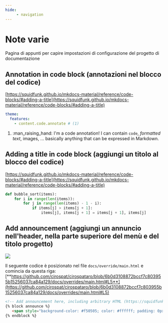 ```yaml
---
hide:
     - navigation
---
```



# Note varie
Pagina di appunti per capire impostazioni di configurazione del progetto di documentazione

## Annotation in code block (annotazioni nel blocco del codice)

[https://squidfunk.github.io/mkdocs-material/reference/code-blocks/#adding-a-title](https://squidfunk.github.io/mkdocs-material/reference/code-blocks/#adding-a-title)

``` yaml
theme:
  features:
    - content.code.annotate # (1)
```

1.  :man_raising_hand: I'm a code annotation! I can contain `code`, _formatted
    text_, images, ... basically anything that can be expressed in Markdown.




## Adding a title in code block (aggiungi un titolo al blocco del codice)

[https://squidfunk.github.io/mkdocs-material/reference/code-blocks/#adding-a-title](https://squidfunk.github.io/mkdocs-material/reference/code-blocks/#adding-a-title)

``` py title="bubble_sort.py"
def bubble_sort(items):
    for i in range(len(items)):
        for j in range(len(items) - 1 - i):
            if items[j] > items[j + 1]:
                items[j], items[j + 1] = items[j + 1], items[j]
```


## Add announcement (aggiungi un annuncio nell'header, nella parte superiore del menù e del titolo progetto)

![](https://user-images.githubusercontent.com/3757525/139603760-edc4a47f-b19e-4be7-b684-633cf4c4cebc.png)

Il seguente codice è posizionato nel file `docs/override/main.html` e comincia da questa riga: [**https://github.com/cirospat/cirospataro/blob/6b0d3108872bccf7c803955b15256037ca84a129/docs/overrides/main.html#L5**](https://github.com/cirospat/cirospataro/blob/6b0d3108872bccf7c803955b15256037ca84a129/docs/overrides/main.html#L5)

``` html   
<!-- Add announcement here, including arbitrary HTML (https://squidfunk.github.io/mkdocs-material/setup/setting-up-the-header/#announcement-bar) -->
{% block announce %}
   <span style="background-color: #f50505; color: #ffffff; padding: 0px 3px; border-radius: 4px;"><b>Importante</b>:</span> questa è una <strong><span style="color: #ff0000;">prova</span></strong> di announcement nell'header sopra il titolo, ed è posizionata nel file docs/override/main.html 
{% endblock %}
```


